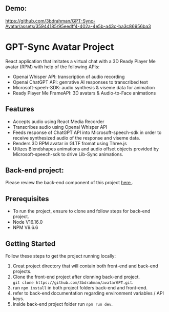 ## Demo: 





https://github.com/3bdrahman/GPT-Sync-Avatar/assets/35944185/95eedff4-402a-4e5b-a43c-ba3c86956ba3


# GPT-Sync Avatar Project
React application that imitates a virtual chat with a 3D Ready Player Me avatar (RPM) with help of the following APIs:
- Openai Whisper API: transcription of audio recording
- Openai ChatGPT API:  genrative AI responses to transcribed text
- Microsoft-speeh-SDK: audio synthesis & viseme data for animation
- Ready Player Me FrameAPI: 3D avatars & Audio-to-Face animations

## Features
- Accepts audio using React Media Recorder
- Transcribes audio using Openai Whisper API
- Feeds response of ChatGPT API into Microsoft-speech-sdk in order to receive synthesized audio of the response and viseme data.
- Renders 3D RPM avatar in GLTF fromat using Three.js
- Utlizes Blendshapes animations and audio offset objects provided by Microsoft-speech-sdk to drive Lib-Sync animations.

## Back-end project:
Please review the back-end component of this project <a href="https://github.com/3bdrahman/avatarGPT-Backend"> here </a>.

## Prerequisites 
- To run the project, ensure to clone and follow steps for back-end project.
- Node V16.16.0
- NPM   V9.6.6

## Getting Started
Follow these steps to get the project running locally:
1. Creat project directory that will contain both front-end and back-end projects.
2. Clone the front-end project after clonning back-end project.
<br>`git clone https://github.com/3bdrahman/avatarGPT.git`.
3. run `npm install` in both project folders back-end and front-end.
4. refer to back-end documentation regarding environment variables / API keys.
5. inside back-end project folder run `npm run dev`.




